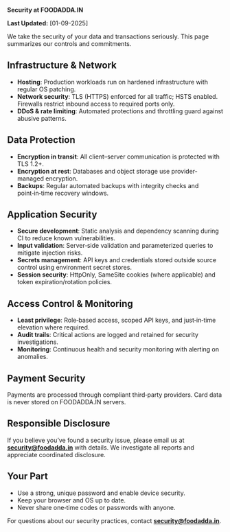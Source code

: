 **Security at FOODADDA.IN**

**Last Updated:** [01-09-2025]

We take the security of your data and transactions seriously. This page summarizes our controls and commitments.

## Infrastructure & Network

- **Hosting**: Production workloads run on hardened infrastructure with regular OS patching.
- **Network security**: TLS (HTTPS) enforced for all traffic; HSTS enabled. Firewalls restrict inbound access to required ports only.
- **DDoS & rate limiting**: Automated protections and throttling guard against abusive patterns.

## Data Protection

- **Encryption in transit**: All client–server communication is protected with TLS 1.2+.
- **Encryption at rest**: Databases and object storage use provider-managed encryption.
- **Backups**: Regular automated backups with integrity checks and point‑in‑time recovery windows.

## Application Security

- **Secure development**: Static analysis and dependency scanning during CI to reduce known vulnerabilities.
- **Input validation**: Server‑side validation and parameterized queries to mitigate injection risks.
- **Secrets management**: API keys and credentials stored outside source control using environment secret stores.
- **Session security**: HttpOnly, SameSite cookies (where applicable) and token expiration/rotation policies.

## Access Control & Monitoring

- **Least privilege**: Role‑based access, scoped API keys, and just‑in‑time elevation where required.
- **Audit trails**: Critical actions are logged and retained for security investigations.
- **Monitoring**: Continuous health and security monitoring with alerting on anomalies.

## Payment Security

Payments are processed through compliant third‑party providers. Card data is never stored on FOODADDA.IN servers.

## Responsible Disclosure

If you believe you’ve found a security issue, please email us at **security@foodadda.in** with details. We investigate all reports and appreciate coordinated disclosure.

## Your Part

- Use a strong, unique password and enable device security.
- Keep your browser and OS up to date.
- Never share one‑time codes or passwords with anyone.

For questions about our security practices, contact **security@foodadda.in**.
